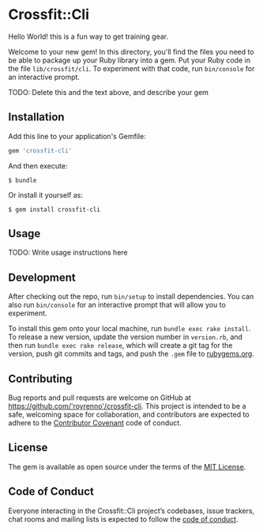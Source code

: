 # Crossfit::Cli
Hello World! this is a fun way to get training gear.

Welcome to your new gem! In this directory, you'll find the files you need to be able to package up your Ruby library into a gem. Put your Ruby code in the file `lib/crossfit/cli`. To experiment with that code, run `bin/console` for an interactive prompt.

TODO: Delete this and the text above, and describe your gem

## Installation

Add this line to your application's Gemfile:

```ruby
gem 'crossfit-cli'
```

And then execute:

    $ bundle

Or install it yourself as:

    $ gem install crossfit-cli

## Usage

TODO: Write usage instructions here

## Development

After checking out the repo, run `bin/setup` to install dependencies. You can also run `bin/console` for an interactive prompt that will allow you to experiment.

To install this gem onto your local machine, run `bundle exec rake install`. To release a new version, update the version number in `version.rb`, and then run `bundle exec rake release`, which will create a git tag for the version, push git commits and tags, and push the `.gem` file to [rubygems.org](https://rubygems.org).

## Contributing

Bug reports and pull requests are welcome on GitHub at https://github.com/'royrenno'/crossfit-cli. This project is intended to be a safe, welcoming space for collaboration, and contributors are expected to adhere to the [Contributor Covenant](http://contributor-covenant.org) code of conduct.

## License

The gem is available as open source under the terms of the [MIT License](https://opensource.org/licenses/MIT).

## Code of Conduct

Everyone interacting in the Crossfit::Cli project’s codebases, issue trackers, chat rooms and mailing lists is expected to follow the [code of conduct](https://github.com/'royrenno'/crossfit-cli/blob/master/CODE_OF_CONDUCT.md).

